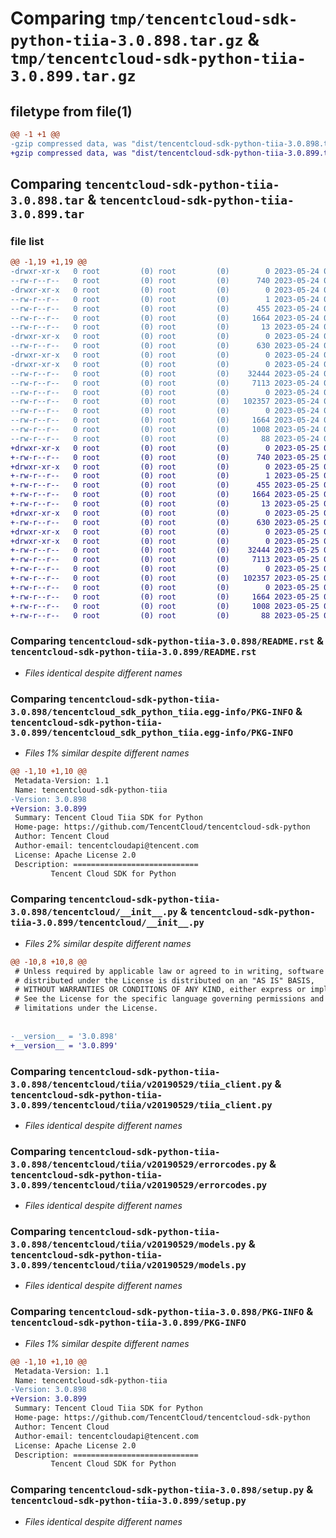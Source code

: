 # Comparing `tmp/tencentcloud-sdk-python-tiia-3.0.898.tar.gz` & `tmp/tencentcloud-sdk-python-tiia-3.0.899.tar.gz`

## filetype from file(1)

```diff
@@ -1 +1 @@
-gzip compressed data, was "dist/tencentcloud-sdk-python-tiia-3.0.898.tar", last modified: Wed May 24 02:09:15 2023, max compression
+gzip compressed data, was "dist/tencentcloud-sdk-python-tiia-3.0.899.tar", last modified: Thu May 25 00:38:51 2023, max compression
```

## Comparing `tencentcloud-sdk-python-tiia-3.0.898.tar` & `tencentcloud-sdk-python-tiia-3.0.899.tar`

### file list

```diff
@@ -1,19 +1,19 @@
-drwxr-xr-x   0 root         (0) root         (0)        0 2023-05-24 02:09:15.000000 tencentcloud-sdk-python-tiia-3.0.898/
--rw-r--r--   0 root         (0) root         (0)      740 2023-05-24 02:09:15.000000 tencentcloud-sdk-python-tiia-3.0.898/README.rst
-drwxr-xr-x   0 root         (0) root         (0)        0 2023-05-24 02:09:15.000000 tencentcloud-sdk-python-tiia-3.0.898/tencentcloud_sdk_python_tiia.egg-info/
--rw-r--r--   0 root         (0) root         (0)        1 2023-05-24 02:09:15.000000 tencentcloud-sdk-python-tiia-3.0.898/tencentcloud_sdk_python_tiia.egg-info/dependency_links.txt
--rw-r--r--   0 root         (0) root         (0)      455 2023-05-24 02:09:15.000000 tencentcloud-sdk-python-tiia-3.0.898/tencentcloud_sdk_python_tiia.egg-info/SOURCES.txt
--rw-r--r--   0 root         (0) root         (0)     1664 2023-05-24 02:09:15.000000 tencentcloud-sdk-python-tiia-3.0.898/tencentcloud_sdk_python_tiia.egg-info/PKG-INFO
--rw-r--r--   0 root         (0) root         (0)       13 2023-05-24 02:09:15.000000 tencentcloud-sdk-python-tiia-3.0.898/tencentcloud_sdk_python_tiia.egg-info/top_level.txt
-drwxr-xr-x   0 root         (0) root         (0)        0 2023-05-24 02:09:15.000000 tencentcloud-sdk-python-tiia-3.0.898/tencentcloud/
--rw-r--r--   0 root         (0) root         (0)      630 2023-05-24 02:09:15.000000 tencentcloud-sdk-python-tiia-3.0.898/tencentcloud/__init__.py
-drwxr-xr-x   0 root         (0) root         (0)        0 2023-05-24 02:09:15.000000 tencentcloud-sdk-python-tiia-3.0.898/tencentcloud/tiia/
-drwxr-xr-x   0 root         (0) root         (0)        0 2023-05-24 02:09:15.000000 tencentcloud-sdk-python-tiia-3.0.898/tencentcloud/tiia/v20190529/
--rw-r--r--   0 root         (0) root         (0)    32444 2023-05-24 02:09:15.000000 tencentcloud-sdk-python-tiia-3.0.898/tencentcloud/tiia/v20190529/tiia_client.py
--rw-r--r--   0 root         (0) root         (0)     7113 2023-05-24 02:09:15.000000 tencentcloud-sdk-python-tiia-3.0.898/tencentcloud/tiia/v20190529/errorcodes.py
--rw-r--r--   0 root         (0) root         (0)        0 2023-05-24 02:09:15.000000 tencentcloud-sdk-python-tiia-3.0.898/tencentcloud/tiia/v20190529/__init__.py
--rw-r--r--   0 root         (0) root         (0)   102357 2023-05-24 02:09:15.000000 tencentcloud-sdk-python-tiia-3.0.898/tencentcloud/tiia/v20190529/models.py
--rw-r--r--   0 root         (0) root         (0)        0 2023-05-24 02:09:15.000000 tencentcloud-sdk-python-tiia-3.0.898/tencentcloud/tiia/__init__.py
--rw-r--r--   0 root         (0) root         (0)     1664 2023-05-24 02:09:15.000000 tencentcloud-sdk-python-tiia-3.0.898/PKG-INFO
--rw-r--r--   0 root         (0) root         (0)     1008 2023-05-24 02:09:15.000000 tencentcloud-sdk-python-tiia-3.0.898/setup.py
--rw-r--r--   0 root         (0) root         (0)       88 2023-05-24 02:09:15.000000 tencentcloud-sdk-python-tiia-3.0.898/setup.cfg
+drwxr-xr-x   0 root         (0) root         (0)        0 2023-05-25 00:38:51.000000 tencentcloud-sdk-python-tiia-3.0.899/
+-rw-r--r--   0 root         (0) root         (0)      740 2023-05-25 00:38:51.000000 tencentcloud-sdk-python-tiia-3.0.899/README.rst
+drwxr-xr-x   0 root         (0) root         (0)        0 2023-05-25 00:38:51.000000 tencentcloud-sdk-python-tiia-3.0.899/tencentcloud_sdk_python_tiia.egg-info/
+-rw-r--r--   0 root         (0) root         (0)        1 2023-05-25 00:38:51.000000 tencentcloud-sdk-python-tiia-3.0.899/tencentcloud_sdk_python_tiia.egg-info/dependency_links.txt
+-rw-r--r--   0 root         (0) root         (0)      455 2023-05-25 00:38:51.000000 tencentcloud-sdk-python-tiia-3.0.899/tencentcloud_sdk_python_tiia.egg-info/SOURCES.txt
+-rw-r--r--   0 root         (0) root         (0)     1664 2023-05-25 00:38:51.000000 tencentcloud-sdk-python-tiia-3.0.899/tencentcloud_sdk_python_tiia.egg-info/PKG-INFO
+-rw-r--r--   0 root         (0) root         (0)       13 2023-05-25 00:38:51.000000 tencentcloud-sdk-python-tiia-3.0.899/tencentcloud_sdk_python_tiia.egg-info/top_level.txt
+drwxr-xr-x   0 root         (0) root         (0)        0 2023-05-25 00:38:51.000000 tencentcloud-sdk-python-tiia-3.0.899/tencentcloud/
+-rw-r--r--   0 root         (0) root         (0)      630 2023-05-25 00:38:51.000000 tencentcloud-sdk-python-tiia-3.0.899/tencentcloud/__init__.py
+drwxr-xr-x   0 root         (0) root         (0)        0 2023-05-25 00:38:51.000000 tencentcloud-sdk-python-tiia-3.0.899/tencentcloud/tiia/
+drwxr-xr-x   0 root         (0) root         (0)        0 2023-05-25 00:38:51.000000 tencentcloud-sdk-python-tiia-3.0.899/tencentcloud/tiia/v20190529/
+-rw-r--r--   0 root         (0) root         (0)    32444 2023-05-25 00:38:51.000000 tencentcloud-sdk-python-tiia-3.0.899/tencentcloud/tiia/v20190529/tiia_client.py
+-rw-r--r--   0 root         (0) root         (0)     7113 2023-05-25 00:38:51.000000 tencentcloud-sdk-python-tiia-3.0.899/tencentcloud/tiia/v20190529/errorcodes.py
+-rw-r--r--   0 root         (0) root         (0)        0 2023-05-25 00:38:51.000000 tencentcloud-sdk-python-tiia-3.0.899/tencentcloud/tiia/v20190529/__init__.py
+-rw-r--r--   0 root         (0) root         (0)   102357 2023-05-25 00:38:51.000000 tencentcloud-sdk-python-tiia-3.0.899/tencentcloud/tiia/v20190529/models.py
+-rw-r--r--   0 root         (0) root         (0)        0 2023-05-25 00:38:51.000000 tencentcloud-sdk-python-tiia-3.0.899/tencentcloud/tiia/__init__.py
+-rw-r--r--   0 root         (0) root         (0)     1664 2023-05-25 00:38:51.000000 tencentcloud-sdk-python-tiia-3.0.899/PKG-INFO
+-rw-r--r--   0 root         (0) root         (0)     1008 2023-05-25 00:38:51.000000 tencentcloud-sdk-python-tiia-3.0.899/setup.py
+-rw-r--r--   0 root         (0) root         (0)       88 2023-05-25 00:38:51.000000 tencentcloud-sdk-python-tiia-3.0.899/setup.cfg
```

### Comparing `tencentcloud-sdk-python-tiia-3.0.898/README.rst` & `tencentcloud-sdk-python-tiia-3.0.899/README.rst`

 * *Files identical despite different names*

### Comparing `tencentcloud-sdk-python-tiia-3.0.898/tencentcloud_sdk_python_tiia.egg-info/PKG-INFO` & `tencentcloud-sdk-python-tiia-3.0.899/tencentcloud_sdk_python_tiia.egg-info/PKG-INFO`

 * *Files 1% similar despite different names*

```diff
@@ -1,10 +1,10 @@
 Metadata-Version: 1.1
 Name: tencentcloud-sdk-python-tiia
-Version: 3.0.898
+Version: 3.0.899
 Summary: Tencent Cloud Tiia SDK for Python
 Home-page: https://github.com/TencentCloud/tencentcloud-sdk-python
 Author: Tencent Cloud
 Author-email: tencentcloudapi@tencent.com
 License: Apache License 2.0
 Description: ============================
         Tencent Cloud SDK for Python
```

### Comparing `tencentcloud-sdk-python-tiia-3.0.898/tencentcloud/__init__.py` & `tencentcloud-sdk-python-tiia-3.0.899/tencentcloud/__init__.py`

 * *Files 2% similar despite different names*

```diff
@@ -10,8 +10,8 @@
 # Unless required by applicable law or agreed to in writing, software
 # distributed under the License is distributed on an "AS IS" BASIS,
 # WITHOUT WARRANTIES OR CONDITIONS OF ANY KIND, either express or implied.
 # See the License for the specific language governing permissions and
 # limitations under the License.
 
 
-__version__ = '3.0.898'
+__version__ = '3.0.899'
```

### Comparing `tencentcloud-sdk-python-tiia-3.0.898/tencentcloud/tiia/v20190529/tiia_client.py` & `tencentcloud-sdk-python-tiia-3.0.899/tencentcloud/tiia/v20190529/tiia_client.py`

 * *Files identical despite different names*

### Comparing `tencentcloud-sdk-python-tiia-3.0.898/tencentcloud/tiia/v20190529/errorcodes.py` & `tencentcloud-sdk-python-tiia-3.0.899/tencentcloud/tiia/v20190529/errorcodes.py`

 * *Files identical despite different names*

### Comparing `tencentcloud-sdk-python-tiia-3.0.898/tencentcloud/tiia/v20190529/models.py` & `tencentcloud-sdk-python-tiia-3.0.899/tencentcloud/tiia/v20190529/models.py`

 * *Files identical despite different names*

### Comparing `tencentcloud-sdk-python-tiia-3.0.898/PKG-INFO` & `tencentcloud-sdk-python-tiia-3.0.899/PKG-INFO`

 * *Files 1% similar despite different names*

```diff
@@ -1,10 +1,10 @@
 Metadata-Version: 1.1
 Name: tencentcloud-sdk-python-tiia
-Version: 3.0.898
+Version: 3.0.899
 Summary: Tencent Cloud Tiia SDK for Python
 Home-page: https://github.com/TencentCloud/tencentcloud-sdk-python
 Author: Tencent Cloud
 Author-email: tencentcloudapi@tencent.com
 License: Apache License 2.0
 Description: ============================
         Tencent Cloud SDK for Python
```

### Comparing `tencentcloud-sdk-python-tiia-3.0.898/setup.py` & `tencentcloud-sdk-python-tiia-3.0.899/setup.py`

 * *Files identical despite different names*

